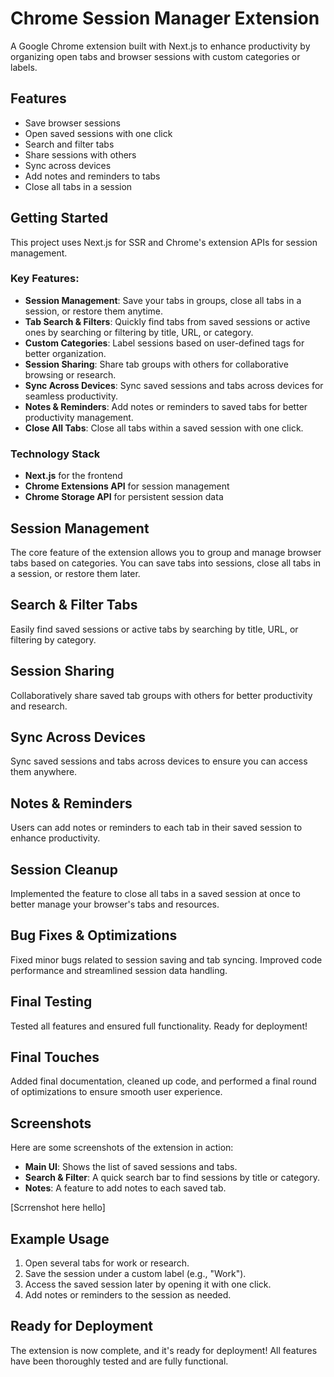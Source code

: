 # Chrome Session Manager Extension

A Google Chrome extension built with Next.js to enhance productivity by organizing open tabs and browser sessions with custom categories or labels.

## Features
- Save browser sessions
- Open saved sessions with one click
- Search and filter tabs
- Share sessions with others
- Sync across devices
- Add notes and reminders to tabs
- Close all tabs in a session

## Getting Started
This project uses Next.js for SSR and Chrome's extension APIs for session management.

### Key Features:
- **Session Management**: Save your tabs in groups, close all tabs in a session, or restore them anytime.
- **Tab Search & Filters**: Quickly find tabs from saved sessions or active ones by searching or filtering by title, URL, or category.
- **Custom Categories**: Label sessions based on user-defined tags for better organization.
- **Session Sharing**: Share tab groups with others for collaborative browsing or research.
- **Sync Across Devices**: Sync saved sessions and tabs across devices for seamless productivity.
- **Notes & Reminders**: Add notes or reminders to saved tabs for better productivity management.
- **Close All Tabs**: Close all tabs within a saved session with one click.

### Technology Stack
- **Next.js** for the frontend
- **Chrome Extensions API** for session management
- **Chrome Storage API** for persistent session data

## Session Management
The core feature of the extension allows you to group and manage browser tabs based on categories. You can save tabs into sessions, close all tabs in a session, or restore them later.

## Search & Filter Tabs
Easily find saved sessions or active tabs by searching by title, URL, or filtering by category.

## Session Sharing
Collaboratively share saved tab groups with others for better productivity and research.

## Sync Across Devices
Sync saved sessions and tabs across devices to ensure you can access them anywhere.

## Notes & Reminders
Users can add notes or reminders to each tab in their saved session to enhance productivity.

## Session Cleanup
Implemented the feature to close all tabs in a saved session at once to better manage your browser's tabs and resources.

## Bug Fixes & Optimizations
Fixed minor bugs related to session saving and tab syncing. Improved code performance and streamlined session data handling.

## Final Testing
Tested all features and ensured full functionality. Ready for deployment!

## Final Touches
Added final documentation, cleaned up code, and performed a final round of optimizations to ensure smooth user experience.

## Screenshots
Here are some screenshots of the extension in action:

- **Main UI**: Shows the list of saved sessions and tabs.
- **Search & Filter**: A quick search bar to find sessions by title or category.
- **Notes**: A feature to add notes to each saved tab.

[Scrrenshot here hello]

## Example Usage
1. Open several tabs for work or research.
2. Save the session under a custom label (e.g., "Work").
3. Access the saved session later by opening it with one click.
4. Add notes or reminders to the session as needed.

## Ready for Deployment
The extension is now complete, and it's ready for deployment! All features have been thoroughly tested and are fully functional.
